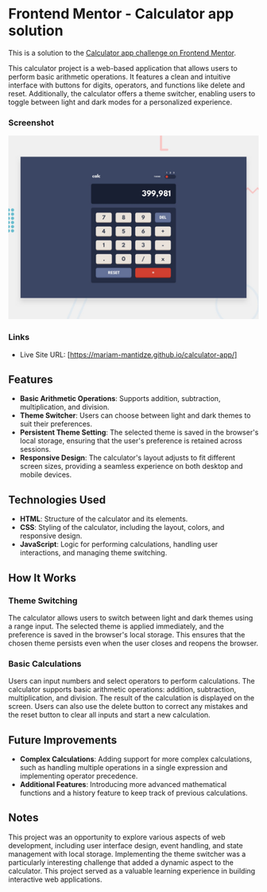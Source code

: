 # Frontend Mentor - Calculator app solution

This is a solution to the [Calculator app challenge on Frontend Mentor](https://www.frontendmentor.io/challenges/calculator-app-9lteq5N29).

This calculator project is a web-based application that allows users to perform basic arithmetic operations. It features a clean and intuitive interface with buttons for digits, operators, and functions like delete and reset. Additionally, the calculator offers a theme switcher, enabling users to toggle between light and dark modes for a personalized experience.

### Screenshot

![](./design/desktop-preview.jpg)

### Links

- Live Site URL: [https://mariam-mantidze.github.io/calculator-app/]

## Features

- **Basic Arithmetic Operations**: Supports addition, subtraction, multiplication, and division.
- **Theme Switcher**: Users can choose between light and dark themes to suit their preferences.
- **Persistent Theme Setting**: The selected theme is saved in the browser's local storage, ensuring that the user's preference is retained across sessions.
- **Responsive Design**: The calculator's layout adjusts to fit different screen sizes, providing a seamless experience on both desktop and mobile devices.

## Technologies Used

- **HTML**: Structure of the calculator and its elements.
- **CSS**: Styling of the calculator, including the layout, colors, and responsive design.
- **JavaScript**: Logic for performing calculations, handling user interactions, and managing theme switching.

## How It Works

### Theme Switching

The calculator allows users to switch between light and dark themes using a range input. The selected theme is applied immediately, and the preference is saved in the browser's local storage. This ensures that the chosen theme persists even when the user closes and reopens the browser.

### Basic Calculations

Users can input numbers and select operators to perform calculations. The calculator supports basic arithmetic operations: addition, subtraction, multiplication, and division. The result of the calculation is displayed on the screen. Users can also use the delete button to correct any mistakes and the reset button to clear all inputs and start a new calculation.

## Future Improvements

- **Complex Calculations**: Adding support for more complex calculations, such as handling multiple operations in a single expression and implementing operator precedence.
- **Additional Features**: Introducing more advanced mathematical functions and a history feature to keep track of previous calculations.

## Notes

This project was an opportunity to explore various aspects of web development, including user interface design, event handling, and state management with local storage. Implementing the theme switcher was a particularly interesting challenge that added a dynamic aspect to the calculator. This project served as a valuable learning experience in building interactive web applications.
